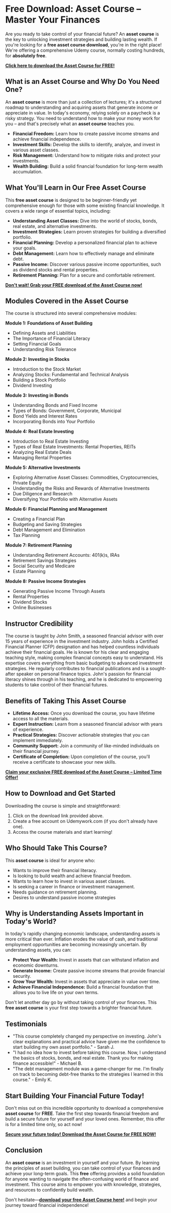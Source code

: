 # Free Download: Asset Course – Master Your Finances

Are you ready to take control of your financial future? An **asset course** is the key to unlocking investment strategies and building lasting wealth. If you're looking for a **free asset course download**, you're in the right place! We're offering a comprehensive Udemy course, normally costing hundreds, for **absolutely free**.

[**Click here to download the Asset Course for FREE!**](https://udemywork.com/asset-course)

## What is an Asset Course and Why Do You Need One?

An **asset course** is more than just a collection of lectures; it's a structured roadmap to understanding and acquiring assets that generate income or appreciate in value. In today's economy, relying solely on a paycheck is a risky strategy. You need to understand how to make your money work for you – and that's precisely what an **asset course** teaches you.

*   **Financial Freedom:** Learn how to create passive income streams and achieve financial independence.
*   **Investment Skills:** Develop the skills to identify, analyze, and invest in various asset classes.
*   **Risk Management:** Understand how to mitigate risks and protect your investments.
*   **Wealth Building:** Build a solid financial foundation for long-term wealth accumulation.

## What You'll Learn in Our Free Asset Course

This **free asset course** is designed to be beginner-friendly yet comprehensive enough for those with some existing financial knowledge. It covers a wide range of essential topics, including:

*   **Understanding Asset Classes:** Dive into the world of stocks, bonds, real estate, and alternative investments.
*   **Investment Strategies:** Learn proven strategies for building a diversified portfolio.
*   **Financial Planning:** Develop a personalized financial plan to achieve your goals.
*   **Debt Management:** Learn how to effectively manage and eliminate debt.
*   **Passive Income:** Discover various passive income opportunities, such as dividend stocks and rental properties.
*   **Retirement Planning:** Plan for a secure and comfortable retirement.

[**Don't wait! Grab your FREE download of the Asset Course now!**](https://udemywork.com/asset-course)

## Modules Covered in the Asset Course

The course is structured into several comprehensive modules:

**Module 1: Foundations of Asset Building**

*   Defining Assets and Liabilities
*   The Importance of Financial Literacy
*   Setting Financial Goals
*   Understanding Risk Tolerance

**Module 2: Investing in Stocks**

*   Introduction to the Stock Market
*   Analyzing Stocks: Fundamental and Technical Analysis
*   Building a Stock Portfolio
*   Dividend Investing

**Module 3: Investing in Bonds**

*   Understanding Bonds and Fixed Income
*   Types of Bonds: Government, Corporate, Municipal
*   Bond Yields and Interest Rates
*   Incorporating Bonds into Your Portfolio

**Module 4: Real Estate Investing**

*   Introduction to Real Estate Investing
*   Types of Real Estate Investments: Rental Properties, REITs
*   Analyzing Real Estate Deals
*   Managing Rental Properties

**Module 5: Alternative Investments**

*   Exploring Alternative Asset Classes: Commodities, Cryptocurrencies, Private Equity
*   Understanding the Risks and Rewards of Alternative Investments
*   Due Diligence and Research
*   Diversifying Your Portfolio with Alternative Assets

**Module 6: Financial Planning and Management**

*   Creating a Financial Plan
*   Budgeting and Saving Strategies
*   Debt Management and Elimination
*   Tax Planning

**Module 7: Retirement Planning**

*   Understanding Retirement Accounts: 401(k)s, IRAs
*   Retirement Savings Strategies
*   Social Security and Medicare
*   Estate Planning

**Module 8: Passive Income Strategies**

*   Generating Passive Income Through Assets
*   Rental Properties
*   Dividend Stocks
*   Online Businesses

## Instructor Credibility

The course is taught by John Smith, a seasoned financial advisor with over 15 years of experience in the investment industry. John holds a Certified Financial Planner (CFP) designation and has helped countless individuals achieve their financial goals. He is known for his clear and engaging teaching style, making complex financial concepts easy to understand. His expertise covers everything from basic budgeting to advanced investment strategies. He regularly contributes to financial publications and is a sought-after speaker on personal finance topics. John's passion for financial literacy shines through in his teaching, and he is dedicated to empowering students to take control of their financial futures.

## Benefits of Taking This Asset Course

*   **Lifetime Access:** Once you download the course, you have lifetime access to all the materials.
*   **Expert Instruction:** Learn from a seasoned financial advisor with years of experience.
*   **Practical Strategies:** Discover actionable strategies that you can implement immediately.
*   **Community Support:** Join a community of like-minded individuals on their financial journey.
*   **Certificate of Completion:** Upon completion of the course, you'll receive a certificate to showcase your new skills.

[**Claim your exclusive FREE download of the Asset Course – Limited Time Offer!**](https://udemywork.com/asset-course)

## How to Download and Get Started

Downloading the course is simple and straightforward:

1.  Click on the download link provided above.
2.  Create a free account on Udemywork.com (if you don't already have one).
3.  Access the course materials and start learning!

## Who Should Take This Course?

This **asset course** is ideal for anyone who:

*   Wants to improve their financial literacy.
*   Is looking to build wealth and achieve financial freedom.
*   Wants to learn how to invest in various asset classes.
*   Is seeking a career in finance or investment management.
*   Needs guidance on retirement planning.
*   Desires to understand passive income strategies

## Why is Understanding Assets Important in Today's World?

In today's rapidly changing economic landscape, understanding assets is more critical than ever. Inflation erodes the value of cash, and traditional employment opportunities are becoming increasingly uncertain. By understanding assets, you can:

*   **Protect Your Wealth:** Invest in assets that can withstand inflation and economic downturns.
*   **Generate Income:** Create passive income streams that provide financial security.
*   **Grow Your Wealth:** Invest in assets that appreciate in value over time.
*   **Achieve Financial Independence:** Build a financial foundation that allows you to live life on your own terms.

Don't let another day go by without taking control of your finances. This **free asset course** is your first step towards a brighter financial future.

## Testimonials

*   "This course completely changed my perspective on investing. John's clear explanations and practical advice have given me the confidence to start building my own asset portfolio." - Sarah J.
*   "I had no idea how to invest before taking this course. Now, I understand the basics of stocks, bonds, and real estate. Thank you for making finance accessible!" - Michael B.
*   "The debt management module was a game-changer for me. I'm finally on track to becoming debt-free thanks to the strategies I learned in this course." - Emily K.

## Start Building Your Financial Future Today!

Don't miss out on this incredible opportunity to download a comprehensive **asset course** for **FREE**. Take the first step towards financial freedom and build a secure future for yourself and your loved ones. Remember, this offer is for a limited time only, so act now!

[**Secure your future today! Download the Asset Course for FREE NOW!**](https://udemywork.com/asset-course)

## Conclusion

An **asset course** is an investment in yourself and your future. By learning the principles of asset building, you can take control of your finances and achieve your long-term goals. This **free** offering provides a solid foundation for anyone wanting to navigate the often-confusing world of finance and investment. This course aims to empower you with knowledge, strategies, and resources to confidently build wealth.

Don't hesitate—**[download your free Asset Course here!](https://udemywork.com/asset-course)** and begin your journey toward financial independence!
